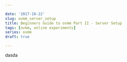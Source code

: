 ```yaml
---

date: '2017-10-22'
slug: ovmm_server_setup
title: Beginners Guide to ovmm Part II - Server Setup
tags: [ovmm, online experiments]
series: ovmm
draft: true

---
```


dasda